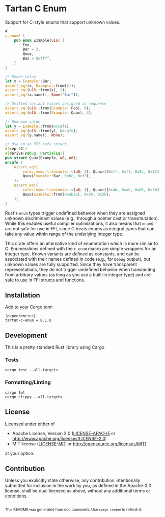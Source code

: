 # Tartan C Enum

Support for C-style enums that support unknown values.

```rust
#
c_enum! {
    pub enum Example(u16) {
        Foo,
        Bar = 2,
        Quux,
        Baz = 0xffff,
    }
}

// Known value
let x = Example::Bar;
assert_eq!(x, Example::from(2));
assert_eq!(u16::from(x), 2);
assert_eq!(x.name(), Some("Bar"));

// Omitted variant values assigned in sequence
assert_eq!(u16::from(Example::Foo), 0);
assert_eq!(u16::from(Example::Quux), 3);

// Unknown value
let y = Example::from(0xcafe);
assert_eq!(u16::from(y), 0xcafe);
assert_eq!(y.name(), None);

// Use in an FFI-safe struct
#[repr(C)]
#[derive(Debug, PartialEq)]
pub struct Quux(Example, u8, u8);
unsafe {
    assert_eq!(
        core::mem::transmute::<[u8; 4], Quux>([0xff, 0xff, 0x8c, 0xf2]),
        Quux(Example::Baz, 0x8c, 0xf2),
    );
    assert_eq!(
        core::mem::transmute::<[u8; 4], Quux>([0xab, 0xab, 0x05, 0x3b]),
        Quux(Example::from(0xabab), 0x05, 0x3b),
    );
}
```

Rust's `enum` types trigger undefined behavior when they are assigned unknown
discriminant values (e.g., through a pointer cast or transmutation). While this
enables useful complier optimizations, it also means that `enum`s are not safe for use
in FFI, since C treats enums as integral types that can take any value within range of
the underlying integer type.

This crate offers an alternative kind of enumeration which is more similar to C.
Enumerations defined with the `c_enum` macro are simple wrappers for an integer type.
Known variants are defined as constants, and can be associated with their names
defined in code (e.g., for `Debug` output), but unknown values are fully supported.
Since they have transparent representations, they do not trigger undefined behavior
when transmuting from arbitrary values (as long as you use a built-in integer type)
and are safe to use in FFI structs and functions.

## Installation

Add to your Cargo.toml:
```
[dependencies]
tartan-c-enum = 0.1.0
```

## Development

This is a pretty standard Rust library using Cargo.

### Tests

```
cargo test --all-targets
```

### Formatting/Linting

```
cargo fmt
cargo clippy --all-targets
```

## License

Licensed under either of

 * Apache License, Version 2.0
   ([LICENSE-APACHE](LICENSE-APACHE) or http://www.apache.org/licenses/LICENSE-2.0)
 * MIT license
   ([LICENSE-MIT](LICENSE-MIT) or http://opensource.org/licenses/MIT)

at your option.

## Contribution

Unless you explicitly state otherwise, any contribution intentionally submitted
for inclusion in the work by you, as defined in the Apache-2.0 license, shall be
dual licensed as above, without any additional terms or conditions.

---

<small>This README was generated from doc comments. Use `cargo readme` to refresh it.</small>
